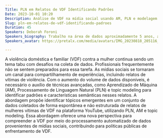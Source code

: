 ```yaml
---
Title: PLN em Relatos de VDF Identificando Padrões
Date: 2023-10-01 10:20
Description: Análise de VDF na mídia social usando AM, PLN e modelagem de tópicos: identificação de padrões em relatos de mulheres vítimas de violência no YouTube.
Slug: pln-em-relatos-de-vdf-identificando-padroes
Duration: 45
Speakers: Deborah Foroni
Speakers_biography: Trabalho na área de dados aproximadamente 5 anos, atualmente sou cientista de dados. Faço parte de algumas comunidades e coletivos em tec (Pyladies SP, Núcleo de Tec MTST e Todas as Letras).
Speakers_avatar: https://pretalx.com/media/avatars/IMG_20230818_205116_pMDBffW.jpg

---
```


A violência doméstica e familiar (VDF) contra a mulher continua sendo um tema tabu com desafios na coleta de dados. Profissionais frequentemente não se sentem preparados para essa tarefa. As mídias sociais se tornaram um canal para compartilhamento de experiências, incluindo relatos de vítimas de violência. Com o aumento do volume de dados disponíveis, é necessário o auxílio de técnicas avançadas, como Aprendizado de Máquina (AM), Processamento de Linguagem Natural (PLN) e topic modeling para identificar padrões e características semânticas nesses relatos. A abordagem propõe identificar tópicos emergentes em um conjunto de dados coletados de forma espontânea e não estruturada de relatos de mulheres vítimas de VDF na plataforma YouTube, utilizando PLN, AM e topic modeling. Essa abordagem oferece uma nova perspectiva para compreender a VDF por meio do processamento automatizado de dados provenientes de mídias sociais, contribuindo para políticas públicas de enfrentamento de VDF.